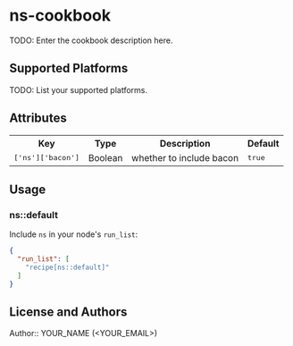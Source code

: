 # ns-cookbook

TODO: Enter the cookbook description here.

## Supported Platforms

TODO: List your supported platforms.

## Attributes

<table>
  <tr>
    <th>Key</th>
    <th>Type</th>
    <th>Description</th>
    <th>Default</th>
  </tr>
  <tr>
    <td><tt>['ns']['bacon']</tt></td>
    <td>Boolean</td>
    <td>whether to include bacon</td>
    <td><tt>true</tt></td>
  </tr>
</table>

## Usage

### ns::default

Include `ns` in your node's `run_list`:

```json
{
  "run_list": [
    "recipe[ns::default]"
  ]
}
```

## License and Authors

Author:: YOUR_NAME (<YOUR_EMAIL>)
